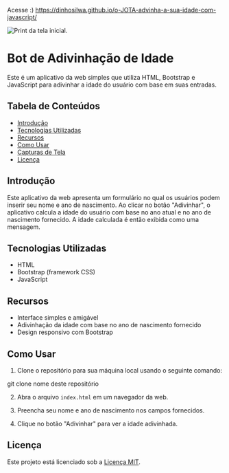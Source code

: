 
Acesse :) 
https://dinhosilwa.github.io/o-JOTA-advinha-a-sua-idade-com-javascript/

![Print da tela inicial](https://i.imgur.com/vRXQlmw.png).


# Bot de Adivinhação de Idade

Este é um aplicativo da web simples que utiliza HTML, Bootstrap e JavaScript para adivinhar a idade do usuário com base em suas entradas.

## Tabela de Conteúdos

- [Introdução](#introdução)
- [Tecnologias Utilizadas](#tecnologias-utilizadas)
- [Recursos](#recursos)
- [Como Usar](#como-usar)
- [Capturas de Tela](#capturas-de-tela)
- [Licença](#licença)

## Introdução

Este aplicativo da web apresenta um formulário no qual os usuários podem inserir seu nome e ano de nascimento. Ao clicar no botão "Adivinhar", o aplicativo calcula a idade do usuário com base no ano atual e no ano de nascimento fornecido. A idade calculada é então exibida como uma mensagem.

## Tecnologias Utilizadas

- HTML
- Bootstrap (framework CSS)
- JavaScript

## Recursos

- Interface simples e amigável
- Adivinhação da idade com base no ano de nascimento fornecido
- Design responsivo com Bootstrap

## Como Usar

1. Clone o repositório para sua máquina local usando o seguinte comando:

git clone nome deste repositório

2. Abra o arquivo `index.html` em um navegador da web.

3. Preencha seu nome e ano de nascimento nos campos fornecidos.

4. Clique no botão "Adivinhar" para ver a idade adivinhada.


## Licença

Este projeto está licenciado sob a [Licença MIT](LICENSE).
